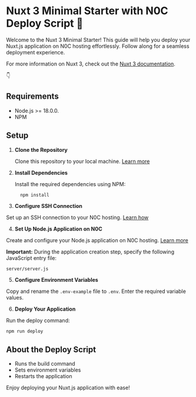 # Nuxt 3 Minimal Starter with N0C Deploy Script 🚀

Welcome to the Nuxt 3 Minimal Starter! This guide will help you deploy your Nuxt.js application on N0C hosting effortlessly. Follow along for a seamless deployment experience. 

For more information on Nuxt 3, check out the [Nuxt 3 documentation](https://nuxt.com/docs/getting-started/introduction).

👇

## Requirements

- Node.js >= 18.0.0.
- NPM

## Setup

1. **Clone the Repository**

   Clone this repository to your local machine. [Learn more](https://docs.github.com/en/github/creating-cloning-and-archiving-repositories/cloning-a-repository-from-github/cloning-a-repository)

2. **Install Dependencies**

   Install the required dependencies using NPM:

   ```bash
     npm install
   ```
3. **Configure SSH Connection**

Set up an SSH connection to your N0C hosting. [Learn how](https://kb.n0c.com/en/knowledge-base/how-to-create-an-ssh-key-and-connect-to-an-account/)

4. **Set Up Node.js Application on N0C**

Create and configure your Node.js application on N0C hosting. [Learn more](https://kb.n0c.com/en/knowledge-base/nodejs-application-management/)

**Important:** During the application creation step, specify the following JavaScript entry file:

`server/server.js`

5. **Configure Environment Variables**

Copy and rename the `.env-example` file to `.env`. Enter the required variable values.

6. **Deploy Your Application**

Run the deploy command:

`npm run deploy`

## About the Deploy Script
- Runs the build command
- Sets environment variables
- Restarts the application

Enjoy deploying your Nuxt.js application with ease!



